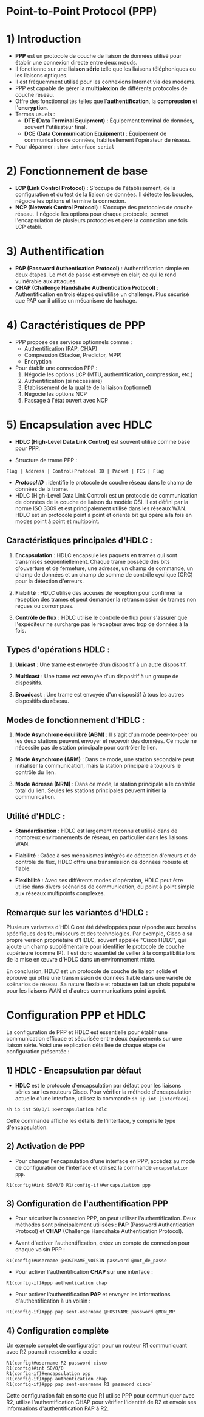 # Point-to-Point Protocol (PPP)

# 1) Introduction

- **PPP** est un protocole de couche de liaison de données utilisé pour établir une connexion directe entre deux nœuds.
- Il fonctionne sur une **liaison série** telle que les liaisons téléphoniques ou les liaisons optiques.
- Il est fréquemment utilisé pour les connexions Internet via des modems.
- PPP est capable de gérer la **multiplexion** de différents protocoles de couche réseau.
- Offre des fonctionnalités telles que l'**authentification**, la **compression** et l'**encryption**.
- Termes usuels :
    - **DTE (Data Terminal Equipment)** : Équipement terminal de données, souvent l'utilisateur final.
    - **DCE (Data Communication Equipment)** : Équipement de communication de données, habituellement l'opérateur de réseau.
- Pour dépanner : `show interface serial`

# 2) Fonctionnement de base

- **LCP (Link Control Protocol)** : S'occupe de l'établissement, de la configuration et du test de la liaison de données. Il détecte les boucles, négocie les options et termine la connexion.
- **NCP (Network Control Protocol)** : S'occupe des protocoles de couche réseau. Il négocie les options pour chaque protocole, permet l'encapsulation de plusieurs protocoles et gère la connexion une fois LCP établi.

# 3) Authentification

- **PAP (Password Authentication Protocol)** : Authentification simple en deux étapes. Le mot de passe est envoyé en clair, ce qui le rend vulnérable aux attaques.
- **CHAP (Challenge Handshake Authentication Protocol)** : Authentification en trois étapes qui utilise un challenge. Plus sécurisé que PAP car il utilise un mécanisme de hachage.

# 4) Caractéristiques de PPP

- PPP propose des services optionnels comme :
    - Authentification (PAP, CHAP)
    - Compression (Stacker, Predictor, MPP)
    - Encryption
- Pour établir une connexion PPP :
    1. Négocie les options LCP (MTU, authentification, compression, etc.)
    2. Authentification (si nécessaire)
    3. Établissement de la qualité de la liaison (optionnel)
    4. Négocie les options NCP
    5. Passage à l'état ouvert avec NCP

# 5) Encapsulation avec HDLC

- **HDLC (High-Level Data Link Control)** est souvent utilisé comme base pour PPP.
* Structure de trame PPP :
```
Flag | Address | Control+Protocol ID | Packet | FCS | Flag
```
* ***Protocol ID*** : identifie le protocole de couche réseau dans le champ de données de la trame.
* HDLC (High-Level Data Link Control) est un protocole de communication de données de la couche de liaison du modèle OSI. Il est défini par la norme ISO 3309 et est principalement utilisé dans les réseaux WAN. HDLC est un protocole point à point et orienté bit qui opère à la fois en modes point à point et multipoint.

## Caractéristiques principales d'HDLC :

1. **Encapsulation** : HDLC encapsule les paquets en trames qui sont transmises séquentiellement. Chaque trame possède des bits d'ouverture et de fermeture, une adresse, un champ de commande, un champ de données et un champ de somme de contrôle cyclique (CRC) pour la détection d'erreurs.
    
2. **Fiabilité** : HDLC utilise des accusés de réception pour confirmer la réception des trames et peut demander la retransmission de trames non reçues ou corrompues.
    
3. **Contrôle de flux** : HDLC utilise le contrôle de flux pour s'assurer que l'expéditeur ne surcharge pas le récepteur avec trop de données à la fois.
    

## Types d'opérations HDLC :

1. **Unicast** : Une trame est envoyée d'un dispositif à un autre dispositif.
    
2. **Multicast** : Une trame est envoyée d'un dispositif à un groupe de dispositifs.
    
3. **Broadcast** : Une trame est envoyée d'un dispositif à tous les autres dispositifs du réseau.
    

## Modes de fonctionnement d'HDLC :

1. **Mode Asynchrone équilibré (ABM)** : Il s'agit d'un mode peer-to-peer où les deux stations peuvent envoyer et recevoir des données. Ce mode ne nécessite pas de station principale pour contrôler le lien.
    
2. **Mode Asynchrone (ARM)** : Dans ce mode, une station secondaire peut initialiser la communication, mais la station principale a toujours le contrôle du lien.
    
3. **Mode Adressé (NRM)** : Dans ce mode, la station principale a le contrôle total du lien. Seules les stations principales peuvent initier la communication.
    

## Utilité d'HDLC :

- **Standardisation** : HDLC est largement reconnu et utilisé dans de nombreux environnements de réseau, en particulier dans les liaisons WAN.
    
- **Fiabilité** : Grâce à ses mécanismes intégrés de détection d'erreurs et de contrôle de flux, HDLC offre une transmission de données robuste et fiable.
    
- **Flexibilité** : Avec ses différents modes d'opération, HDLC peut être utilisé dans divers scénarios de communication, du point à point simple aux réseaux multipoints complexes.
    

## Remarque sur les variantes d'HDLC :

Plusieurs variantes d'HDLC ont été développées pour répondre aux besoins spécifiques des fournisseurs et des technologies. Par exemple, Cisco a sa propre version propriétaire d'HDLC, souvent appelée "Cisco HDLC", qui ajoute un champ supplémentaire pour identifier le protocole de couche supérieure (comme IP). Il est donc essentiel de veiller à la compatibilité lors de la mise en œuvre d'HDLC dans un environnement mixte.

En conclusion, HDLC est un protocole de couche de liaison solide et éprouvé qui offre une transmission de données fiable dans une variété de scénarios de réseau. Sa nature flexible et robuste en fait un choix populaire pour les liaisons WAN et d'autres communications point à point.

# Configuration PPP et HDLC

La configuration de PPP et HDLC est essentielle pour établir une communication efficace et sécurisée entre deux équipements sur une liaison série. Voici une explication détaillée de chaque étape de configuration présentée :

## 1) HDLC - Encapsulation par défaut

- **HDLC** est le protocole d'encapsulation par défaut pour les liaisons séries sur les routeurs Cisco. Pour vérifier la méthode d'encapsulation actuelle d'une interface, utilisez la commande `sh ip int [interface]`.
```
sh ip int S0/0/1 >>encapsulation hdlc
```
Cette commande affiche les détails de l'interface, y compris le type d'encapsulation.

## 2) Activation de PPP

- Pour changer l'encapsulation d'une interface en PPP, accédez au mode de configuration de l'interface et utilisez la commande `encapsulation ppp`.
```
R1(config)#int S0/0/0 R1(config-if)#encapsulation ppp
```
## 3) Configuration de l'authentification PPP

- Pour sécuriser la connexion PPP, on peut utiliser l'authentification. Deux méthodes sont principalement utilisées : **PAP** (Password Authentication Protocol) et **CHAP** (Challenge Handshake Authentication Protocol).
    
- Avant d'activer l'authentification, créez un compte de connexion pour chaque voisin PPP :
    
```
R1(config)#username @HOSTNAME_VOISIN password @mot_de_passe
```
- Pour activer l'authentification **CHAP** sur une interface :
```
R1(config-if)#ppp authentication chap
```
- Pour activer l'authentification **PAP** et envoyer les informations d'authentification à un voisin :
```
R1(config-if)#ppp pap sent-username @HOSTNAME password @MON_MP
```
## 4) Configuration complète

Un exemple complet de configuration pour un routeur R1 communiquant avec R2 pourrait ressembler à ceci :
```
R1(config)#username R2 password cisco 
R1(config)#int S0/0/0 
R1(config-if)#encapsulation ppp 
R1(config-if)#ppp authentication chap 
R1(config-if)#ppp pap sent-username R1 password cisco`
```
Cette configuration fait en sorte que R1 utilise PPP pour communiquer avec R2, utilise l'authentification CHAP pour vérifier l'identité de R2 et envoie ses informations d'authentification PAP à R2.